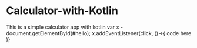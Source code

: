 # Calculator-with-Kotlin
This is a simple calculator app with kotlin
var x - document.getElementById(#hello);
x.addEventListener(click, ()->{
  code here
)}
